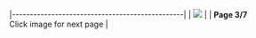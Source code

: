 |------------------------------------------------|
| [![](natpunchpanel3.jpg)](natpunchpanel4.html) |
| **Page 3/7**                                   
 Click image for next page                       |
